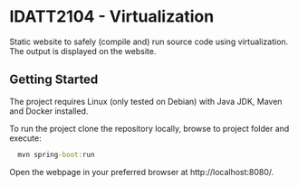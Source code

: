 # IDATT2104 - Virtualization
Static website to safely (compile and) run source code using virtualization. The output is displayed on the website.

## Getting Started
The project requires Linux (only tested on Debian) with Java JDK, Maven and Docker installed.

To run the project clone the repository locally, browse to project folder and execute:

```cmd
  mvn spring-boot:run
```
Open the webpage in your preferred browser at http://localhost:8080/.
